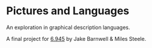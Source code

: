 # Pictures and Languages

An exploration in graphical description languages.

A final project for [6.945](http://groups.csail.mit.edu/mac/users/gjs/6.945/) by Jake Barnwell & Miles Steele.
